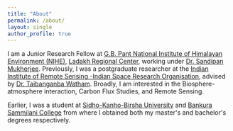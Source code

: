 ```yaml
---
title: "About"
permalink: /about/
layout: single
author_profile: true
---
```



I am a Junior Research Fellow at [G.B. Pant National Institute of Himalayan Environment (NIHE)](https://gbpihed.gov.in/),  [Ladakh Regional Center](https://gbpihed.gov.in/Ladakh_Regional_Centre_detail.php), working under [Dr. Sandipan Mukherjee](https://scholar.google.com/citations?user=ZdwopNMAAAAJ&hl=en). Previously, I was a postgraduate researcher at the [Indian Institute of Remote Sensing -Indian Space Research Organisation](https://www.iirs.gov.in/), advised by  [Dr. Taibanganba Watham](https://www.iirs.gov.in/taibanganba-watham). Broadly, I am interested in the Biosphere-atmosphere interaction, Carbon Flux Studies, and Remote Sensing.

Earlier, I was a student at [Sidho-Kanho-Birsha University](https://www.skbu.ac.in/) and [Bankura Sammilani College](https://bankurasammilanicollege.net/) from where I obtained both my master's and bachelor's degrees respectively.
